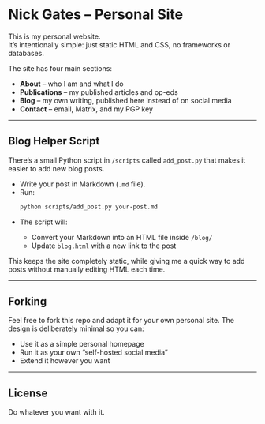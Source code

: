 # Nick Gates – Personal Site

This is my personal website.  
It’s intentionally simple: just static HTML and CSS, no frameworks or databases.

The site has four main sections:

- **About** – who I am and what I do
- **Publications** – my published articles and op-eds
- **Blog** – my own writing, published here instead of on social media
- **Contact** – email, Matrix, and my PGP key

---

## Blog Helper Script

There’s a small Python script in `/scripts` called `add_post.py` that makes it easier to add new blog posts.

- Write your post in Markdown (`.md` file).
- Run:
  ```bash
  python scripts/add_post.py your-post.md
  ```

* The script will:

  - Convert your Markdown into an HTML file inside `/blog/`
  - Update `blog.html` with a new link to the post

This keeps the site completely static, while giving me a quick way to add posts without manually editing HTML each time.

---

## Forking

Feel free to fork this repo and adapt it for your own personal site.
The design is deliberately minimal so you can:

- Use it as a simple personal homepage
- Run it as your own “self-hosted social media”
- Extend it however you want

---

## License

Do whatever you want with it.
